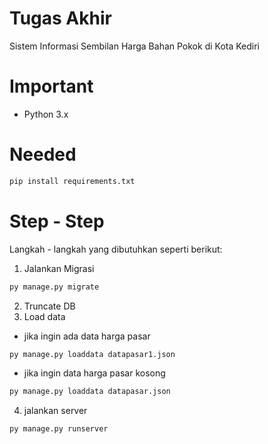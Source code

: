 # Tugas Akhir

Sistem Informasi Sembilan Harga Bahan Pokok di Kota Kediri

# Important

- Python 3.x

# Needed

```bash
pip install requirements.txt
```

# Step - Step

Langkah - langkah yang dibutuhkan seperti berikut:

1. Jalankan Migrasi
```bash
py manage.py migrate
```
2. Truncate DB
3. Load data
* jika ingin ada data harga pasar
```bash
py manage.py loaddata datapasar1.json
```
* jika ingin data harga pasar kosong
```bash
py manage.py loaddata datapasar.json
```
4. jalankan server
```bash
py manage.py runserver
```
